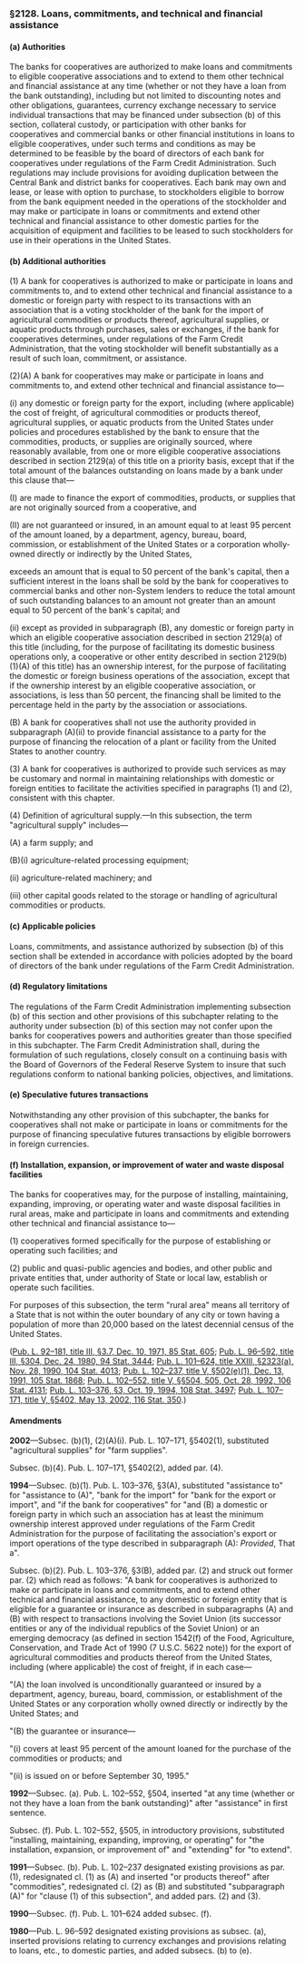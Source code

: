 ### §2128. Loans, commitments, and technical and financial assistance ###

[]()

#### (a) Authorities ####

The banks for cooperatives are authorized to make loans and commitments to eligible cooperative associations and to extend to them other technical and financial assistance at any time (whether or not they have a loan from the bank outstanding), including but not limited to discounting notes and other obligations, guarantees, currency exchange necessary to service individual transactions that may be financed under subsection (b) of this section, collateral custody, or participation with other banks for cooperatives and commercial banks or other financial institutions in loans to eligible cooperatives, under such terms and conditions as may be determined to be feasible by the board of directors of each bank for cooperatives under regulations of the Farm Credit Administration. Such regulations may include provisions for avoiding duplication between the Central Bank and district banks for cooperatives. Each bank may own and lease, or lease with option to purchase, to stockholders eligible to borrow from the bank equipment needed in the operations of the stockholder and may make or participate in loans or commitments and extend other technical and financial assistance to other domestic parties for the acquisition of equipment and facilities to be leased to such stockholders for use in their operations in the United States.

[]()

#### (b) Additional authorities ####

[]()

(1) A bank for cooperatives is authorized to make or participate in loans and commitments to, and to extend other technical and financial assistance to a domestic or foreign party with respect to its transactions with an association that is a voting stockholder of the bank for the import of agricultural commodities or products thereof, agricultural supplies, or aquatic products through purchases, sales or exchanges, if the bank for cooperatives determines, under regulations of the Farm Credit Administration, that the voting stockholder will benefit substantially as a result of such loan, commitment, or assistance.

[]()[]()

(2)(A) A bank for cooperatives may make or participate in loans and commitments to, and extend other technical and financial assistance to—

[]()

(i) any domestic or foreign party for the export, including (where applicable) the cost of freight, of agricultural commodities or products thereof, agricultural supplies, or aquatic products from the United States under policies and procedures established by the bank to ensure that the commodities, products, or supplies are originally sourced, where reasonably available, from one or more eligible cooperative associations described in section 2129(a) of this title on a priority basis, except that if the total amount of the balances outstanding on loans made by a bank under this clause that—

[]()

(I) are made to finance the export of commodities, products, or supplies that are not originally sourced from a cooperative, and

[]()

(II) are not guaranteed or insured, in an amount equal to at least 95 percent of the amount loaned, by a department, agency, bureau, board, commission, or establishment of the United States or a corporation wholly-owned directly or indirectly by the United States,

exceeds an amount that is equal to 50 percent of the bank's capital, then a sufficient interest in the loans shall be sold by the bank for cooperatives to commercial banks and other non-System lenders to reduce the total amount of such outstanding balances to an amount not greater than an amount equal to 50 percent of the bank's capital; and

[]()

(ii) except as provided in subparagraph (B), any domestic or foreign party in which an eligible cooperative association described in section 2129(a) of this title (including, for the purpose of facilitating its domestic business operations only, a cooperative or other entity described in section 2129(b)(1)(A) of this title) has an ownership interest, for the purpose of facilitating the domestic or foreign business operations of the association, except that if the ownership interest by an eligible cooperative association, or associations, is less than 50 percent, the financing shall be limited to the percentage held in the party by the association or associations.

[]()

(B) A bank for cooperatives shall not use the authority provided in subparagraph (A)(ii) to provide financial assistance to a party for the purpose of financing the relocation of a plant or facility from the United States to another country.

[]()

(3) A bank for cooperatives is authorized to provide such services as may be customary and normal in maintaining relationships with domestic or foreign entities to facilitate the activities specified in paragraphs (1) and (2), consistent with this chapter.

[]()

(4) Definition of agricultural supply.—In this subsection, the term "agricultural supply" includes—

[]()

(A) a farm supply; and

[]()[]()

(B)(i) agriculture-related processing equipment;

[]()

(ii) agriculture-related machinery; and

[]()

(iii) other capital goods related to the storage or handling of agricultural commodities or products.

[]()

#### (c) Applicable policies ####

Loans, commitments, and assistance authorized by subsection (b) of this section shall be extended in accordance with policies adopted by the board of directors of the bank under regulations of the Farm Credit Administration.

[]()

#### (d) Regulatory limitations ####

The regulations of the Farm Credit Administration implementing subsection (b) of this section and other provisions of this subchapter relating to the authority under subsection (b) of this section may not confer upon the banks for cooperatives powers and authorities greater than those specified in this subchapter. The Farm Credit Administration shall, during the formulation of such regulations, closely consult on a continuing basis with the Board of Governors of the Federal Reserve System to insure that such regulations conform to national banking policies, objectives, and limitations.

[]()

#### (e) Speculative futures transactions ####

Notwithstanding any other provision of this subchapter, the banks for cooperatives shall not make or participate in loans or commitments for the purpose of financing speculative futures transactions by eligible borrowers in foreign currencies.

[]()

#### (f) Installation, expansion, or improvement of water and waste disposal facilities ####

The banks for cooperatives may, for the purpose of installing, maintaining, expanding, improving, or operating water and waste disposal facilities in rural areas, make and participate in loans and commitments and extending other technical and financial assistance to—

[]()

(1) cooperatives formed specifically for the purpose of establishing or operating such facilities; and

[]()

(2) public and quasi-public agencies and bodies, and other public and private entities that, under authority of State or local law, establish or operate such facilities.

For purposes of this subsection, the term "rural area" means all territory of a State that is not within the outer boundary of any city or town having a population of more than 20,000 based on the latest decennial census of the United States.

([Pub. L. 92–181, title III, §3.7, Dec. 10, 1971, 85 Stat. 605](/statviewer.htm?volume=85&page=605); [Pub. L. 96–592, title III, §304, Dec. 24, 1980, 94 Stat. 3444](/statviewer.htm?volume=94&page=3444); [Pub. L. 101–624, title XXIII, §2323(a), Nov. 28, 1990, 104 Stat. 4013](/statviewer.htm?volume=104&page=4013); [Pub. L. 102–237, title V, §502(e)(1), Dec. 13, 1991, 105 Stat. 1868](/statviewer.htm?volume=105&page=1868); [Pub. L. 102–552, title V, §§504, 505, Oct. 28, 1992, 106 Stat. 4131](/statviewer.htm?volume=106&page=4131); [Pub. L. 103–376, §3, Oct. 19, 1994, 108 Stat. 3497](/statviewer.htm?volume=108&page=3497); [Pub. L. 107–171, title V, §5402, May 13, 2002, 116 Stat. 350](/statviewer.htm?volume=116&page=350).)

#### Amendments ####

**2002**—Subsec. (b)(1), (2)(A)(i). Pub. L. 107–171, §5402(1), substituted "agricultural supplies" for "farm supplies".

Subsec. (b)(4). Pub. L. 107–171, §5402(2), added par. (4).

**1994**—Subsec. (b)(1). Pub. L. 103–376, §3(A), substituted "assistance to" for "assistance to (A)", "bank for the import" for "bank for the export or import", and "if the bank for cooperatives" for "and (B) a domestic or foreign party in which such an association has at least the minimum ownership interest approved under regulations of the Farm Credit Administration for the purpose of facilitating the association's export or import operations of the type described in subparagraph (A): *Provided*, That a".

Subsec. (b)(2). Pub. L. 103–376, §3(B), added par. (2) and struck out former par. (2) which read as follows: "A bank for cooperatives is authorized to make or participate in loans and commitments, and to extend other technical and financial assistance, to any domestic or foreign entity that is eligible for a guarantee or insurance as described in subparagraphs (A) and (B) with respect to transactions involving the Soviet Union (its successor entities or any of the individual republics of the Soviet Union) or an emerging democracy (as defined in section 1542(f) of the Food, Agriculture, Conservation, and Trade Act of 1990 (7 U.S.C. 5622 note)) for the export of agricultural commodities and products thereof from the United States, including (where applicable) the cost of freight, if in each case—

"(A) the loan involved is unconditionally guaranteed or insured by a department, agency, bureau, board, commission, or establishment of the United States or any corporation wholly owned directly or indirectly by the United States; and

"(B) the guarantee or insurance—

"(i) covers at least 95 percent of the amount loaned for the purchase of the commodities or products; and

"(ii) is issued on or before September 30, 1995."

**1992**—Subsec. (a). Pub. L. 102–552, §504, inserted "at any time (whether or not they have a loan from the bank outstanding)" after "assistance" in first sentence.

Subsec. (f). Pub. L. 102–552, §505, in introductory provisions, substituted "installing, maintaining, expanding, improving, or operating" for "the installation, expansion, or improvement of" and "extending" for "to extend".

**1991**—Subsec. (b). Pub. L. 102–237 designated existing provisions as par. (1), redesignated cl. (1) as (A) and inserted "or products thereof" after "commodities", redesignated cl. (2) as (B) and substituted "subparagraph (A)" for "clause (1) of this subsection", and added pars. (2) and (3).

**1990**—Subsec. (f). Pub. L. 101–624 added subsec. (f).

**1980**—Pub. L. 96–592 designated existing provisions as subsec. (a), inserted provisions relating to currency exchanges and provisions relating to loans, etc., to domestic parties, and added subsecs. (b) to (e).